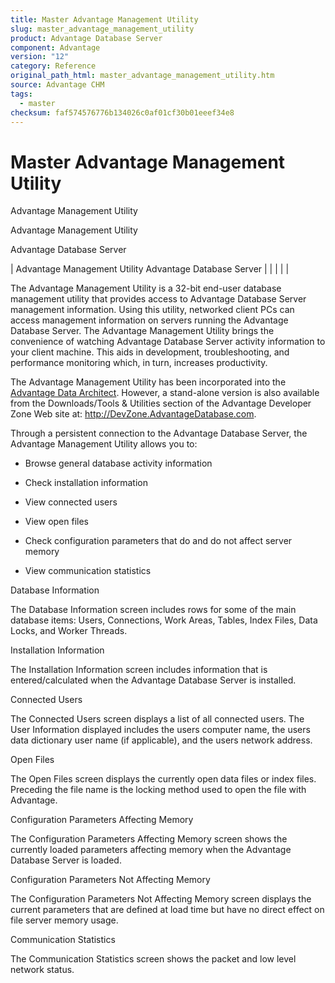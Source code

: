```yaml
---
title: Master Advantage Management Utility
slug: master_advantage_management_utility
product: Advantage Database Server
component: Advantage
version: "12"
category: Reference
original_path_html: master_advantage_management_utility.htm
source: Advantage CHM
tags:
  - master
checksum: faf574576776b134026c0af01cf30b01eeef34e8
---
```


# Master Advantage Management Utility

Advantage Management Utility

Advantage Management Utility

Advantage Database Server

| Advantage Management Utility  Advantage Database Server |  |  |  |  |

The Advantage Management Utility is a 32-bit end-user database management utility that provides access to Advantage Database Server management information. Using this utility, networked client PCs can access management information on servers running the Advantage Database Server. The Advantage Management Utility brings the convenience of watching Advantage Database Server activity information to your client machine. This aids in development, troubleshooting, and performance monitoring which, in turn, increases productivity.

The Advantage Management Utility has been incorporated into the [Advantage Data Architect](master_advantage_data_architect.md). However, a stand-alone version is also available from the Downloads/Tools & Utilities section of the Advantage Developer Zone Web site at: http://DevZone.AdvantageDatabase.com.

Through a persistent connection to the Advantage Database Server, the Advantage Management Utility allows you to:

- Browse general database activity information

- Check installation information

- View connected users

- View open files

- Check configuration parameters that do and do not affect server memory

- View communication statistics

Database Information

The Database Information screen includes rows for some of the main database items: Users, Connections, Work Areas, Tables, Index Files, Data Locks, and Worker Threads.

Installation Information

The Installation Information screen includes information that is entered/calculated when the Advantage Database Server is installed.

Connected Users

The Connected Users screen displays a list of all connected users. The User Information displayed includes the users computer name, the users data dictionary user name (if applicable), and the users network address.

Open Files

The Open Files screen displays the currently open data files or index files. Preceding the file name is the locking method used to open the file with Advantage.

Configuration Parameters Affecting Memory

The Configuration Parameters Affecting Memory screen shows the currently loaded parameters affecting memory when the Advantage Database Server is loaded.

Configuration Parameters Not Affecting Memory

The Configuration Parameters Not Affecting Memory screen displays the current parameters that are defined at load time but have no direct effect on file server memory usage.

Communication Statistics

The Communication Statistics screen shows the packet and low level network status.
